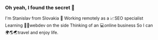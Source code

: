 ### Oh yeah, I found the secret 🥳

I'm Stanislav from Slovakia 👋
Working remotely as a 📈SEO specialist 
Learning 👨‍💻webdev on the side
Thinking of an 💻online business 
So I can 🌍🌎🌏travel and enjoy life.

<!--
**StaniKub/StaniKub** is a ✨ _special_ ✨ repository because its `README.md` (this file) appears on your GitHub profile.

Here are some ideas to get you started:

- 🔭 I’m currently working on ...
- 🌱 I’m currently learning ...
- 👯 I’m looking to collaborate on ...
- 🤔 I’m looking for help with ...
- 💬 Ask me about ...
- 📫 How to reach me: ...
- 😄 Pronouns: ...
- ⚡ Fun fact: ...
-->
